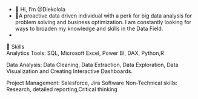 - 👋 Hi, I’m @Diekolola
- 👀A proactive data driven individual  with a perk for big data analysis for problem solving and business optimization. I am constantly looking for ways to broaden my knowledge and skills in the Data Field.
-  

📌 Skills     
  Analytics Tools: SQL, Microsoft Excel, Power BI, DAX, Python,R
  
  Data Analysis: Data Cleaning, Data Extraction, Data Exploration, Data Visualization and Creating Interactive Dashboards. 
  
  Project Management: Salesforce, Jira Software
Non-Technical skills: Research, detailed reporting,Critical thinking

<!---
Jdarien/Jdarien is a ✨ special ✨ repository because its `README.md` (this file) appears on your GitHub profile.
You can click the Preview link to take a look at your changes.
--->
